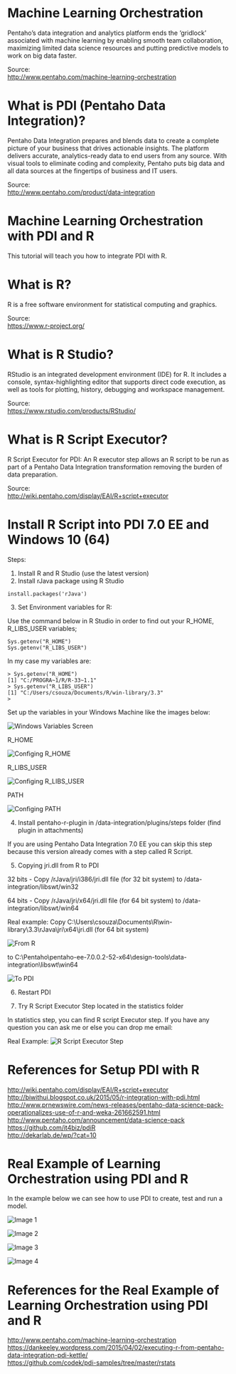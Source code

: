 # Machine Learning Orchestration
Pentaho’s data integration and analytics platform ends the ‘gridlock’ associated with machine learning by enabling smooth team collaboration, maximizing limited data science resources and putting predictive models to work on big data faster.

Source:<BR>
http://www.pentaho.com/machine-learning-orchestration <BR>

# What is PDI (Pentaho Data Integration)?

Pentaho Data Integration prepares and blends data to create a complete picture of your business that drives actionable insights. The platform delivers accurate, analytics-ready data to end users from any source. With visual tools to eliminate coding and complexity, Pentaho puts big data and all data sources at the fingertips of business and IT users.

Source: <BR>
http://www.pentaho.com/product/data-integration<BR>

# Machine Learning Orchestration with PDI and R

This tutorial will teach you how to integrate PDI with R.

# What is R?

R is a free software environment for statistical computing and graphics.

Source: <BR>
https://www.r-project.org/ <BR>

# What is R Studio?

RStudio is an integrated development environment (IDE) for R. It includes a console, syntax-highlighting editor that supports direct code execution, as well as tools for plotting, history, debugging and workspace management.

Source: <BR>
https://www.rstudio.com/products/RStudio/ <BR>


# What is R Script Executor?
R Script Executor for PDI: An R executor step allows an R script to be run as part of a Pentaho Data Integration transformation removing the burden of data preparation.

Source: <BR>
http://wiki.pentaho.com/display/EAI/R+script+executor<BR>

# Install R Script into PDI 7.0 EE and Windows 10 (64)

Steps:

1. Install R and R Studio (use the latest version)
2. Install rJava package using R Studio

```
install.packages('rJava')
```

3. Set Environment variables for R:

Use the command below in R Studio in order to find out your R_HOME, R_LIBS_USER variables;

```
Sys.getenv("R_HOME")
Sys.getenv("R_LIBS_USER")

```

In my case my variables are:

```
> Sys.getenv("R_HOME")
[1] "C:/PROGRA~1/R/R-33~1.1"
> Sys.getenv("R_LIBS_USER")
[1] "C:/Users/csouza/Documents/R/win-library/3.3"
> 
```

Set up the variables in your Windows Machine like the images below:

![Windows Variables Screen](https://github.com/caiomsouza/pdi_labs/blob/master/src/r_script/images/pdi_integration_with_r7.PNG)

R_HOME

![Configing R_HOME](https://github.com/caiomsouza/pdi_labs/blob/master/src/r_script/images/pdi_integration_with_r8.PNG)

R_LIBS_USER

![Configing R_LIBS_USER](https://github.com/caiomsouza/pdi_labs/blob/master/src/r_script/images/pdi_integration_with_r9.PNG)

PATH 

![Configing PATH](https://github.com/caiomsouza/pdi_labs/blob/master/src/r_script/images/pdi_integration_with_r10.PNG)


4. Install pentaho-r-plugin in /data-integration/plugins/steps folder  (find plugin in attachments)

If you are using Pentaho Data Integration 7.0 EE you can skip this step because this version already comes with a step called R Script.

5. Copying jri.dll from R to PDI

32 bits - Copy /rJava/jri/i386/jri.dll file (for 32 bit system) to /data-integration/libswt/win32

64 bits - Copy /rJava/jri/x64/jri.dll file (for 64 bit system) to /data-integration/libswt/win64

Real example: 
Copy C:\Users\csouza\Documents\R\win-library\3.3\rJava\jri\x64\jri.dll (for 64 bit system) 

![From R](https://github.com/caiomsouza/pdi_labs/blob/master/src/r_script/images/pdi_integration_with_r6.PNG)

to C:\Pentaho\pentaho-ee-7.0.0.2-52-x64\design-tools\data-integration\libswt\win64

![To PDI]( https://github.com/caiomsouza/pdi_labs/blob/master/src/r_script/images/pdi_integration_with_r5.PNG )


6. Restart PDI

7. Try R Script Executor Step located in the statistics folder

In statistics step, you can find R script Executor step.
If you have any question you can ask me or else you can drop me email:

Real Example:
![R Script Executor Step](https://github.com/caiomsouza/pdi_labs/blob/master/src/r_script/images/pdi_integration_with_r.PNG)


# References for Setup PDI with R
http://wiki.pentaho.com/display/EAI/R+script+executor <BR>
http://biwithui.blogspot.co.uk/2015/05/r-integration-with-pdi.html <BR>
http://www.prnewswire.com/news-releases/pentaho-data-science-pack-operationalizes-use-of-r-and-weka-261662591.html <BR>
http://www.pentaho.com/announcement/data-science-pack <BR>
https://github.com/it4biz/pdiR <BR>
http://dekarlab.de/wp/?cat=10 <BR>


# Real Example of Learning Orchestration using PDI and R

In the example below we can see how to use PDI to create, test and run a model.

![Image 1](https://github.com/caiomsouza/pdi_labs/blob/master/src/r_script/images/pdi_integration_with_r.PNG)

![Image 2](https://github.com/caiomsouza/pdi_labs/blob/master/src/r_script/images/pdi_integration_with_r2.PNG)

![Image 3](https://github.com/caiomsouza/pdi_labs/blob/master/src/r_script/images/pdi_integration_with_r3.PNG)

![Image 4](https://github.com/caiomsouza/pdi_labs/blob/master/src/r_script/images/pdi_integration_with_r4.PNG)


# References for the Real Example of Learning Orchestration using PDI and R
http://www.pentaho.com/machine-learning-orchestration <BR>
https://dankeeley.wordpress.com/2015/04/02/executing-r-from-pentaho-data-integration-pdi-kettle/ <BR>
https://github.com/codek/pdi-samples/tree/master/rstats <BR>
